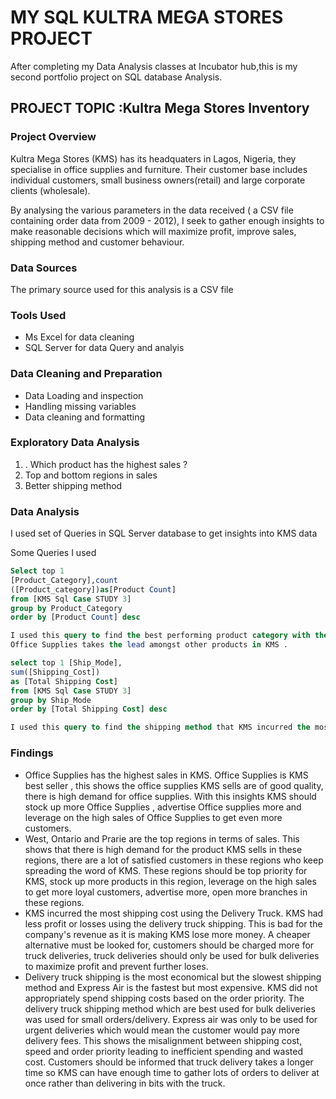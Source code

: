 # MY SQL KULTRA MEGA STORES PROJECT
After completing my Data Analysis classes at Incubator hub,this is my second portfolio project on SQL database Analysis. 

## PROJECT TOPIC :Kultra Mega Stores Inventory
### Project Overview 
 Kultra Mega Stores (KMS) has its headquaters in Lagos, Nigeria, they specialise in office supplies and furniture. Their customer base includes individual customers, small business owners(retail) and large corporate clients (wholesale).
 
 By analysing the various parameters in the data received ( a CSV file containing order data from 2009 - 2012), I seek to gather enough insights to make reasonable decisions which will maximize profit, improve sales, shipping method and customer behaviour.

### Data Sources 
The primary source used for this analysis is a CSV file 

### Tools Used 
- Ms Excel for data cleaning
- SQL Server for data Query and analyis  
  

### Data Cleaning and Preparation  
- Data Loading and inspection
- Handling missing variables
- Data cleaning and formatting

### Exploratory Data Analysis
1. . Which product has the highest sales ?
2. Top and bottom regions in sales
3. Better shipping method
   

### Data Analysis 
I used set of Queries in SQL Server database to get insights into KMS data 

Some Queries I used 

``` SQL
Select top 1
[Product_Category],count
([Product_category])as[Product Count]
from [KMS Sql Case STUDY 3]
group by Product_Category
order by [Product Count] desc

I used this query to find the best performing product category with the highest sales
Office Supplies takes the lead amongst other products in KMS .

select top 1 [Ship_Mode],
sum([Shipping_Cost]) 
as [Total Shipping Cost]
from [KMS Sql Case STUDY 3]
group by Ship_Mode
order by [Total Shipping Cost] desc

I used this query to find the shipping method that KMS incurred the most shipping cost.
```

### Findings 
- Office Supplies has the highest sales in KMS. Office Supplies is KMS best seller , this shows the office supplies KMS sells are of good quality, there is high demand for office supplies. With this insights KMS should stock up more Office Supplies , advertise Office supplies more and leverage on the high sales of Office Supplies to get even more customers.
- West, Ontario and Prarie are the top regions in terms of sales. This shows that there is high demand for the product KMS sells in these regions, there are a lot of satisfied customers in these regions who keep spreading the word of KMS. These regions should be top priority for KMS, stock up more products in this region, leverage on the high sales to get more loyal customers, advertise more, open more branches in these regions.
- KMS incurred the most shipping cost using the Delivery Truck. KMS had less profit or losses using the delivery truck shipping. This is bad for the company's revenue as it is making KMS lose more money. A cheaper alternative must be looked for, customers should be charged more for truck deliveries, truck deliveries should only be used for bulk deliveries to maximize profit and prevent further loses.
- Delivery truck shipping is the most economical but the slowest shipping method and Express Air is the fastest but most expensive. KMS did not appropriately spend shipping costs based on the order priority. The delivery truck shipping method which are best used for bulk deliveries was used for small orders/delivery. Express air was only to be used for urgent deliveries which would mean the customer would pay more delivery fees. This shows the misalignment between shipping cost, speed and order priority leading to inefficient spending and wasted cost. Customers should be informed that truck delivery takes a longer time so KMS can have enough time to gather lots of orders to deliver at once rather than delivering in bits with the truck.




